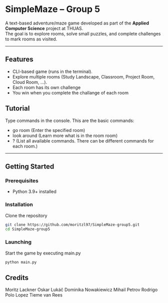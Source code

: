 # SimpleMaze – Group 5

A text-based adventure/maze game developed as part of the **Applied Computer Science** project at THUAS.  
The goal is to explore rooms, solve small puzzles, and complete challenges to mark rooms as visited.

---

## Features
- CLI-based game (runs in the terminal).
- Explore multiple rooms (Study Landscape, Classroom, Project Room, Cloud Room, …).
- Each room has its own challenge
- You win when you complete the challange of each room

## Tutorial
Type commands in the console. This are the basic commands:
- go room (Enter the specified room)
- look around (Learn more what is in the room room)
- ? (List all available commands. There can be different commands for each room.)

---

## Getting Started

### Prerequisites
- Python 3.9+ installed

### Installation
Clone the repository
```bash
git clone https://github.com/moritzl97/SimpleMaze-group5.git
cd SimpleMaze-group5
```

### Launching
Start the game by executing main.py
```bash
python main.py
```

## Credits
Moritz Lackner
Oskar Lukáč
Dominika Nowakiewicz
Mihail Petrov
Rodrigo Polo Lopez
Tieme van Rees
